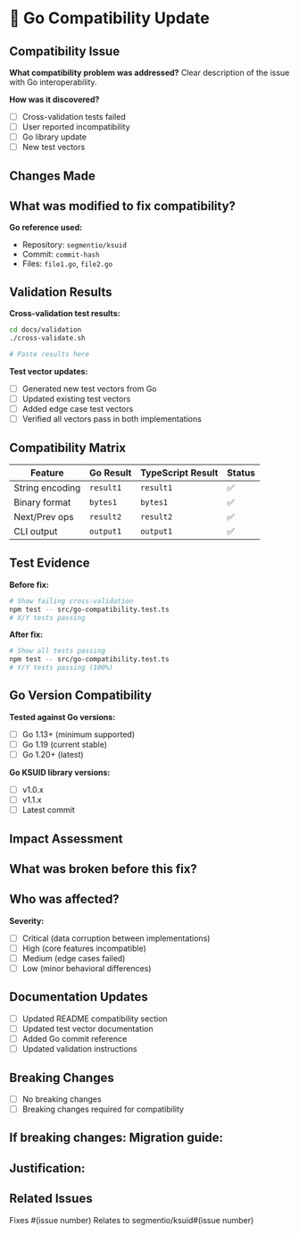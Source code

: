 # 🔄 Go Compatibility Update

## Compatibility Issue
**What compatibility problem was addressed?**
Clear description of the issue with Go interoperability.

**How was it discovered?**
- [ ] Cross-validation tests failed
- [ ] User reported incompatibility
- [ ] Go library update
- [ ] New test vectors

## Changes Made
**What was modified to fix compatibility?**
- 

**Go reference used:**
- Repository: `segmentio/ksuid`
- Commit: `commit-hash`
- Files: `file1.go`, `file2.go`

## Validation Results
**Cross-validation test results:**
```bash
cd docs/validation
./cross-validate.sh

# Paste results here
```

**Test vector updates:**
- [ ] Generated new test vectors from Go
- [ ] Updated existing test vectors
- [ ] Added edge case test vectors
- [ ] Verified all vectors pass in both implementations

## Compatibility Matrix
| Feature | Go Result | TypeScript Result | Status |
|---------|-----------|------------------|---------|
| String encoding | `result1` | `result1` | ✅ |
| Binary format | `bytes1` | `bytes1` | ✅ |
| Next/Prev ops | `result2` | `result2` | ✅ |
| CLI output | `output1` | `output1` | ✅ |

## Test Evidence
**Before fix:**
```bash
# Show failing cross-validation
npm test -- src/go-compatibility.test.ts
# X/Y tests passing
```

**After fix:**
```bash
# Show all tests passing
npm test -- src/go-compatibility.test.ts
# Y/Y tests passing (100%)
```

## Go Version Compatibility
**Tested against Go versions:**
- [ ] Go 1.13+ (minimum supported)
- [ ] Go 1.19 (current stable)
- [ ] Go 1.20+ (latest)

**Go KSUID library versions:**
- [ ] v1.0.x
- [ ] v1.1.x
- [ ] Latest commit

## Impact Assessment
**What was broken before this fix?**
- 

**Who was affected?**
- 

**Severity:**
- [ ] Critical (data corruption between implementations)
- [ ] High (core features incompatible)
- [ ] Medium (edge cases failed)
- [ ] Low (minor behavioral differences)

## Documentation Updates
- [ ] Updated README compatibility section
- [ ] Updated test vector documentation
- [ ] Added Go commit reference
- [ ] Updated validation instructions

## Breaking Changes
- [ ] No breaking changes
- [ ] Breaking changes required for compatibility

**If breaking changes:**
**Migration guide:**
- 

**Justification:**
- 

## Related Issues
Fixes #(issue number)
Relates to segmentio/ksuid#(issue number)
